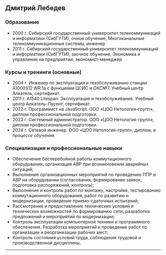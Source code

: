 ## Дмитрий Лебедев 
### Образование
- 2000 г. Сибирский государственный университет телекоммуникаций и информатики (СибГУТИ), очное обучение, Многоканальные телекоммуникационные системы, инженер  
- 2011 г. Сибирский государственный университет телекоммуникаций и информатики (СибГУТИ), заочное обучение, Экономика и управление на предприятии, экономист-менеджер

### Курсы и тренинги (основные)
- 2004 г. Инженер по эксплуатации и техобслуживанию станции A1000S12 WR.1a с функциями ЦСИС и ОКС№7. Учебный центр Алкатель, сертификат.
- 2011 г. A1540 Litespan: Эксплуатация и техобслуживание. Учебный центр Алкатель-Лусент, сертификат.
- 2022 г. Программист на JavaScript. ООО «ЦОО Нетология-групп», диплом профессиональной подготовки.
- 2023 г. Системный администратор. ООО «ЦОО Нетология-групп», диплом профессиональной подготовки.
- 2024 г. Сетевой инженер. ООО «ЦОО Нетология-групп», диплом, *в процессе обучения*.

### Специализация и профессиональные навыки
- Обеспечение бесперебойной работы коммутационного оборудования, организация АВР при возникновении аварийных ситуаций;
- Выполнение организационных мероприятий по проведению ППР и АВР на оборудовании (согласования, формирование заявок, подготовка распоряжений, контроль);
- Выполнение и контроль работ по монтажу, настройке, тестированию коммутационного оборудования, работ по развитию и модернизации, проведение приемо-сдаточных испытаний;
- Рассмотрение и предоставление технических условий и технических возможностей по формированию сети, разработка предложений и мероприятий по модернизации;
- Контроль эксплуатации компьютерной техники и программного обеспечения. Разработка мероприятий и проведение работ по организации и реорганизации рабочих мест;
- Контроль состояния условий труда, соблюдения трудовой и производственной дисциплины.

----
